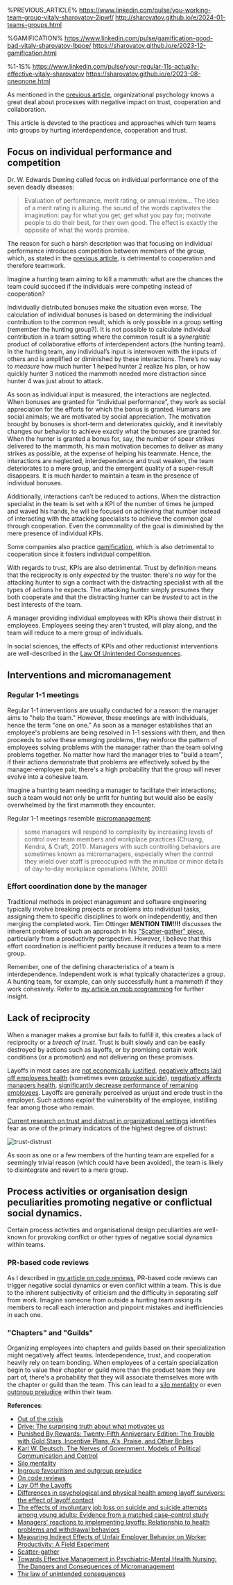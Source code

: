 %PREVIOUS_ARTICLE%
https://www.linkedin.com/pulse/you-working-team-group-vitaly-sharovatov-2ipwf/
http://sharovatov.github.io/e/2024-01-teams-groups.html

%GAMIFICATION%
https://www.linkedin.com/pulse/gamification-good-bad-vitaly-sharovatov-lbpoe/
https://sharovatov.github.io/e/2023-12-gamification.html

%1-1S%
https://www.linkedin.com/pulse/your-regular-11s-actually-effective-vitaly-sharovatov
https://sharovatov.github.io/e/2023-08-oneonone.html


As mentioned in the [previous article](%PREVIOUS_ARTICLE%), organizational psychology knows a great deal about processes with negative impact on trust, cooperation and collaboration.

This article is devoted to the practices and approaches which turn teams into groups by hurting interdependence, cooperation and trust.

## Focus on individual performance and competition

Dr. W. Edwards Deming called focus on individual performance one of the seven deadly diseases:

> Evaluation of performance, merit rating, or annual review… The idea of a merit rating is alluring. the sound of the words captivates the imagination: pay for what you get; get what you pay for; motivate people to do their best, for their own good. The effect is exactly the opposite of what the words promise.

The reason for such a harsh description was that focusing on individual performance introduces competition between members of the group, which, as stated in the [previous article](%PREVIOUS_ARTICLE%), is detrimental to cooperation and therefore teamwork.

Imagine a hunting team aiming to kill a mammoth: what are the chances the team could succeed if the individuals were competing instead of cooperation?

Individually distributed bonuses make the situation even worse. The calculation of individual bonuses is based on determining the individual contribution to the common result, which is only possible in a group setting (remember the hunting group?). It is not possible to calculate individual contribution in a team setting where the common result is a _synergistic_ product of collaborative efforts of interdependent actors (the hunting team). In the hunting team, any individual’s input is interwoven with the inputs of others and is amplified or diminished by these interactions. There’s no way to _measure_ how much hunter 1 helped hunter 2 realize his plan, or how quickly hunter 3 noticed the mammoth needed more distraction since hunter 4 was just about to attack.

As soon as individual input is measured, the interactions are neglected. When bonuses are granted for “individual performance”, they work as social appreciation for the efforts for which the bonus is granted. Humans are social animals; we are motivated by social appreciation. The motivation brought by bonuses is short-term and deteriorates quickly, and it inevitably changes our behavior to achieve exactly what the bonuses are granted for. When the hunter is granted a bonus for, say, the number of spear strikes delivered to the mammoth, his main motivation becomes to deliver as many strikes as possible, at the expense of helping his teammate. Hence, the interactions are neglected, interdependence and trust weaken, the team deteriorates to a mere group, and the emergent quality of a super-result disappears. It is much harder to maintain a team in the presence of individual bonuses.

Additionally, interactions can’t be reduced to actions. When the distraction specialist in the team is set with a KPI of the number of times he jumped and waved his hands, he will be focused on achieving that number instead of interacting with the attacking specialists to achieve the common goal through cooperation. Even the commonality of the goal is diminished by the mere presence of individual KPIs.

Some companies also practice [gamification](%GAMIFICATION%), which is also detrimental to cooperation since it fosters individual competition.

With regards to trust, KPIs are also detrimental. Trust by definition means that the reciprocity is only _expected_ by the trustor: there's no way for the attacking hunter to sign a contract with the distracting specialist with all the types of actions he expects. The attacking hunter simply presumes they both cooperate and that the distracting hunter can be _trusted_ to act in the best interests of the team.

A manager providing individual employees with KPIs shows their distrust in employees. Employees seeing they aren't trusted, will play along, and the team will reduce to a mere group of individuals.

In social sciences, the effects of KPIs and other reductionist interventions are well-described in the [Law Of Unintended Consequences](https://www.econlib.org/library/Enc/UnintendedConsequences.html).

## Interventions and micromanagement

### Regular 1-1 meetings

Regular 1-1 interventions are usually conducted for a reason: the manager aims to "help the team." However, these meetings are with individuals, hence the term "one on one." As soon as a manager establishes that an employee's problems are being resolved in 1-1 sessions with them, and then proceeds to solve these emerging problems, they reinforce the pattern of employees solving problems with the manager rather than the team solving problems together. No matter how hard the manager tries to "build a team", if their actions demonstrate that problems are effectively solved by the manager-employee pair, there's a high probability that the group will never evolve into a cohesive team.

Imagine a hunting team needing a manager to facilitate their interactions; such a team would not only be unfit for hunting but would also be easily overwhelmed by the first mammoth they encounter.

Regular 1-1 meetings resemble [micromanagement](https://pubmed.ncbi.nlm.nih.gov/26241568/):

> some managers will respond to complexity by increasing levels of control over team members and workplace practices (Chuang, Kendra, & Craft, 2011). Managers with such controlling behaviors are sometimes known as micromanagers, especially when the control they wield over staff is preoccupied with the minutiae or minor details of day-to-day workplace operations (White, 2010)

### Effort coordination done by the manager

Traditional methods in project management and software engineering typically involve breaking projects or problems into individual tasks, assigning them to specific disciplines to work on independently, and then merging the completed work. Tim Ottinger **MENTION TIM!!!!**  discusses the inherent problems of such an approach in his ["Scatter-gather" piece](https://www.industriallogic.com/blog/scatter-gather/), particularly from a productivity perspective. However, I believe that this effort coordination is inefficient partly because it reduces a team to a mere group.

Remember, one of the defining characteristics of a team is interdependence. Independent work is what typically characterizes a group. A hunting team, for example, can only successfully hunt a mammoth if they work cohesively. Refer to [my article on mob programming](https://qase.io/blog/mob-programming/) for further insight.

## Lack of reciprocity

When a manager makes a promise but fails to fulfill it, this creates a lack of reciprocity or a _breach of trust_. Trust is built slowly and can be easily destroyed by actions such as layoffs, or by promising certain work conditions (or a promotion) and not delivering on these promises.

Layoffs in most cases are [not economically justified](https://www.careerusa.org/jobs/179-resources/168-career-files/158-16-must-read-articles/372-lay-off-the-layoffs.html), [negatively affects laid off employees health](https://pubmed.ncbi.nlm.nih.gov/11199253/) (sometimes even [provoke suicide](https://journals.sagepub.com/doi/full/10.1177/0004867414521502)), [negatively affects managers health](https://onlinelibrary.wiley.com/doi/10.1002/hrm.20102), [significantly decrease performance of remaining employees](https://www.econstor.eu/bitstream/10419/174038/1/dp11128.pdf). Layoffs are generally perceived as unjust and erode trust in the employer. Such actions exploit the vulnerability of the employee, instilling fear among those who remain.

[Current research on trust and distrust in organizational settings](https://www.jstor.org/stable/259288) identifies fear as one of the primary indicators of the highest degree of distrust:

![trust-distrust](/img/trust-distrust.png)

As soon as one or a few members of the hunting team are expelled for a seemingly trivial reason (which could have been avoided), the team is likely to disintegrate and revert to a mere group.

## Process activities or organisation design peculiarities promoting negative or conflictual social dynamics.

Certain process activities and organisational design peculiarities are well-known for provoking conflict or other types of negative social dynamics within teams.

### PR-based code reviews

As I described in [my article on code reviews](https://qase.io/blog/code-review-alternatives/#social-dynamics), PR-based code reviews can trigger negative social dynamics or even conflict within a team. This is due to the inherent subjectivity of criticism and the difficulty in separating self from work. Imagine someone from outside a hunting team asking its members to recall each interaction and pinpoint mistakes and inefficiencies in each one.

### "Chapters" and "Guilds"

Organizing employees into chapters and guilds based on their specialization might negatively affect teams. Interdependence, trust, and cooperation heavily rely on team bonding. When employees of a certain specialization begin to value their chapter or guild more than the product team they are part of, there's a probability that they will associate themselves more with the chapter or guild than the team. This can lead to a [silo mentality](https://www.investopedia.com/terms/s/silo-mentality.asp) or even [outgroup prejudice](https://opentextbc.ca/socialpsychology/chapter/ingroup-favoritism-and-prejudice/) within their team.


**References**:
- [Out of the crisis](https://www.amazon.com/Out-Crisis-Press-Edwards-Deming-dp-0262535947/dp/0262535947/)
- [Drive: The surprising truth about what motivates us](https://www.amazon.com/Drive-Surprising-Truth-About-Motivates/dp/1594484805)
- [Punished By Rewards: Twenty-Fifth Anniversary Edition: The Trouble with Gold Stars, Incentive Plans, A's, Praise, and Other Bribes](https://www.amazon.com/Punished-Rewards-Twenty-fifth-Anniversary-Incentive-ebook/dp/B004MYFLDG/)
- [Karl W. Deutsch, The Nerves of Government. Models of Political Communication and Control](https://link.springer.com/chapter/10.1007/978-3-531-90400-9_26)
- [Silo mentality](https://www.investopedia.com/terms/s/silo-mentality.asp)
- [Ingroup favouritism and outgroup prejudice](https://opentextbc.ca/socialpsychology/chapter/ingroup-favoritism-and-prejudice/)
- [On code reviews](https://qase.io/blog/code-review-alternatives/)
- [Lay Off the Layoffs](https://www.careerusa.org/jobs/179-resources/168-career-files/158-16-must-read-articles/372-lay-off-the-layoffs.html)
- [Differences in psychological and physical health among layoff survivors: the effect of layoff contact](https://pubmed.ncbi.nlm.nih.gov/11199253/)
- [The effects of involuntary job loss on suicide and suicide attempts among young adults: Evidence from a matched case–control study](https://journals.sagepub.com/doi/full/10.1177/0004867414521502)
- [Managers' reactions to implementing layoffs: Relationship to health problems and withdrawal behaviors](https://onlinelibrary.wiley.com/doi/10.1002/hrm.20102)
- [Measuring Indirect Effects of Unfair Employer Behavior on Worker Productivity: A Field Experiment](https://www.econstor.eu/bitstream/10419/174038/1/dp11128.pdf)
- [Scatter-gather](https://www.industriallogic.com/blog/scatter-gather/)
- [Towards Effective Management in Psychiatric-Mental Health Nursing: The Dangers and Consequences of Micromanagement](https://pubmed.ncbi.nlm.nih.gov/26241568/)
- [The law of unintended consequences](https://www.econlib.org/library/Enc/UnintendedConsequences.html)


